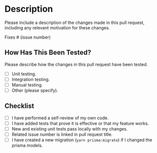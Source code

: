 # Description
Please include a description of the changes made in this pull request, including any relevant motivation for these changes.

Fixes # (issue number)

## How Has This Been Tested?
Please describe how the changes in this pull request have been tested.
- [ ] Unit testing.
- [ ] Integration testing.
- [ ] Manual testing.
- [ ] Other (please specify).

## Checklist

- [ ] I have performed a self-review of my own code.
- [ ] I have added tests that prove it is effective or that my feature works.
- [ ] New and existing unit tests pass locally with my changes.
- [ ] Related issue number is linked in pull request title.
- [ ] I have created a new migration (`yarn prisma:migrate`) if I changed the prisma models.